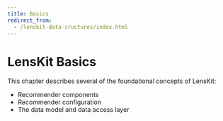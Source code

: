 ```yaml
---
title: Basics
redirect_from:
  - /lenskit-data-sructures/index.html
---
```


# LensKit Basics

This chapter describes several of the foundational concepts of LensKit:

- Recommender components
- Recommender configuration
- The data model and data access layer
